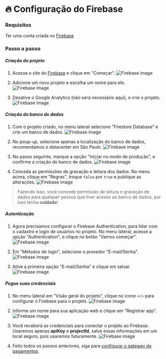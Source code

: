 # 🔥 Configuração do Firebase

### Requisitos
Ter uma conta criada no [Firebase](https://firebase.google.com)

### Passo a passo

##### Criação do projeto

1. Acesse o site do [Firebase](https://firebase.google.com/products/firestore) e clique em "Começar".
![Firebase image](imgs/firebaseproject1.png)

2. Adicione um novo projeto e escolha um nome para ele.
![Firebase image](imgs/firebaseproject2.png)

3. Desative o Google Analytics (não será necessário aqui), e crie o projeto.
![Firebase image](imgs/firebaseproject3.png)

##### Criação do banco de dados

1. Com o projeto criado, no menu lateral selecione "Firestore Database" e crie um banco de dados.
![Firebase image](imgs/firebasedata1.png)

2. No poup-up, selecione apenas a localização do banco de dados, recomendamos o datacenter em São Paulo.
![Firebase image](imgs/firebasedata2.png)

3. No passo seguinte, marque a opção "Iniciar no modo de produção", e confirme a criação do banco de dados.
![Firebase image](imgs/firebasedata3.png)

4. Conceda as permissões de gravação e leitura dos dados. No menu acima, clique em "Regras", troque `false` por `true` e publique as alterações.
![Firebase image](imgs/firebasedata4.png)
> Fazendo isso, você concede permissão de leitura e gravação de dados para qualquer pessoa que tiver acesso ao banco de dados, por isso tenha **cuidado**!

##### Autenticação

1. Agora precisamos configurar o Firebase Authentication, para lidar com o cadastro e login de usuários no projeto. No menu lateral, acesse a opção "Authentication", e clique no botão "Vamos começar".
![Firebase image](imgs/firebaseauth1.png)

2. Em "Métodos de login", selecione o provedor "E-mail/Senha".
![Firebase image](imgs/firebaseauth2.png)

3. Ative a primeira opção "E-mail/Senha" e clique em salvar.
![Firebase image](imgs/firebaseauth3.png)

##### Pegue suas credenciais

1. No menu lateral em "Visão geral do projeto", clique no icone `</>` para configurar o Firebase para o projeto.
![Firebase image](imgs/firebaseweb1.png)

2. Informe um nome para sua aplicação web e clique em "Registrar app".
![Firebase image](imgs/firebaseweb2.png)

3. Você receberá as credenciais para conectar o projeto ao Firebase. Usaremos apenas **apiKey** e **projectId**, salve essas informações em um local seguro, pois usaremos futuramente.
![Firebase image](imgs/firebaseweb3.png)

4. Feito todos os passos anteriores, siga para [configurar o gateway de pagamentos](settingsGateway.md).